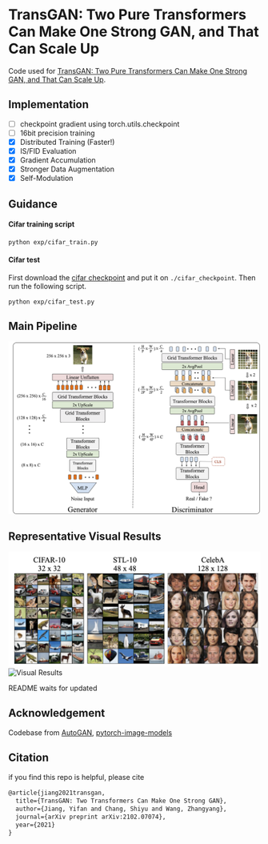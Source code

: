 # TransGAN: Two Pure Transformers Can Make One Strong GAN, and That Can Scale Up
Code used for [TransGAN: Two Pure Transformers Can Make One Strong GAN, and That Can Scale Up](https://arxiv.org/abs/2102.07074). 

## Implementation
- [ ] checkpoint gradient using torch.utils.checkpoint
- [ ] 16bit precision training
- [x] Distributed Training (Faster!)
- [x] IS/FID Evaluation
- [x] Gradient Accumulation
- [x] Stronger Data Augmentation
- [x] Self-Modulation

## Guidance
#### Cifar training script
```
python exp/cifar_train.py
```
#### Cifar test
First download the [cifar checkpoint](https://drive.google.com/drive/folders/1UEBGHyuDHqr0VzOE9ePx5kZX0zbLqWLh?usp=sharing) and put it on `./cifar_checkpoint`. Then run the following script.
```
python exp/cifar_test.py
```

## Main Pipeline
![Main Pipeline](assets/TransGAN_1.png)

## Representative Visual Results
![Cifar Visual Results](assets/cifar_visual.png)
![Visual Results](assets/teaser_examples.jpg)


README waits for updated
## Acknowledgement
Codebase from [AutoGAN](https://github.com/VITA-Group/AutoGAN), [pytorch-image-models](https://github.com/rwightman/pytorch-image-models)

## Citation
if you find this repo is helpful, please cite
```
@article{jiang2021transgan,
  title={TransGAN: Two Transformers Can Make One Strong GAN},
  author={Jiang, Yifan and Chang, Shiyu and Wang, Zhangyang},
  journal={arXiv preprint arXiv:2102.07074},
  year={2021}
}
```

